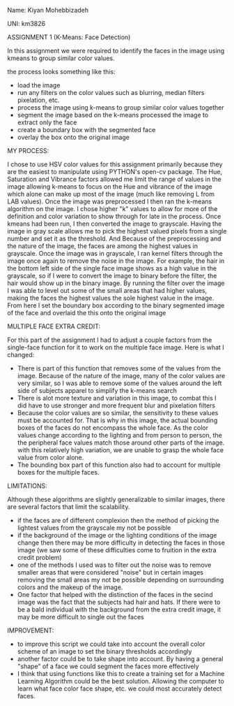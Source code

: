 Name: Kiyan Mohebbizadeh 

UNI: km3826

ASSIGNMENT 1 (K-Means: Face Detection)

In this assignment we were required to identify the faces in the
image using kmeans to group similar color values. 

the process looks something like this:

- load the image
- run any filters on the color values such as blurring, median filters
pixelation, etc.
- process the image using k-means to group similar color values 
together
- segment the image based on the k-means processed the image to extract 
only the face 
- create a boundary box with the segmented face
- overlay the box onto the original image

MY PROCESS:

I chose to use HSV color values for this assignment primarily because 
they are the easiest to manipulate using PYTHON's open-cv package. The 
Hue, Saturation and Vibrance factors allowed me limit the range of values
in the image allowing k-means to focus on the Hue and vibrance of the image
which alone can make up most of the image (much like removing L from
LAB values). Once the image was preprocessed I then ran the k-means 
algorithm on the image. I chose higher "k" values to allow for more of the 
definition and color variation to show through for late in the process.
Once kmeans had been run, I then converted the image to grayscale. 
Having the image in gray scale allows me to pick the highest valued 
pixels from a single number and set it as the threshold. And Because of 
the preprocessing and the nature of the image, the faces are among the highest values in grayscale.
Once the image was in grayscale, I ran kernel filters through the image
once again to remove the noise in the image. For example, the hair in 
the bottom left side of the single face image shows as a high value in 
the grayscale, so if I were to convert the image to binary before
the filter, the hair would show up in the binary image. By running the 
filter over the image I was able to level out some of the small areas that 
had higher values, making the faces the highest values the sole highest
value in the image. From here I set the boundary box according to the
binary segmented image of the face and overlaid the this onto the original 
image

MULTIPLE FACE EXTRA CREDIT:

For this part of the assignment I had to adjust a couple factors from 
the single-face function for it to work on the multiple face image. Here
is what I changed:

- There is part of this function that removes some of the values from 
the image. Because of the nature of the image, many of the color values are very 
similar, so I was able to remove some of the values around the left side
of subjects apparel to simplify the k-means search
- There is alot more texture and variation in this image, to combat this
I did have to use stronger and more frequent blur and pixelation filters
- Because the color values are so similar, the sensitivity to these
values must be accounted for. That is why in this image, the actual
bounding boxes of the faces do not encompass the whole face. As the color
values change according to the lighting and from person to person, the
the peripheral face values match those around other parts of the image.
with this relatively high variation, we are unable to grasp the whole face 
value from color alone.
- The bounding box part of this function also had to account for multiple 
boxes for the multiple faces.

LIMITATIONS:

Although these algorithms are slightly generalizable to similar
images, there are several factors that limit the scalability. 

- if the faces are of different complexion then the method of picking
the lightest values from the grayscale my not be possible
- if the background of the image or the lighting conditions of the image
change then there may be more difficulty in detecting the faces in those image
(we saw some of these difficulties come to fruition in the extra credit 
problem)
- one of the methods I used was to filter out the noise was to remove smaller 
areas that were considered "noise" but in certain images removing the small
areas my not be possible depending on surrounding colors and the makeup of the image.
- One factor that helped with the distinction of the faces in the secind image was
the fact that the subjects had hair and hats. If there were to be a bald individual 
with the background from the extra credit image, it may be more difficult to single out
the faces

IMPROVEMENT:

- to improve this script we could take into account the overall color scheme of an image 
to set the binary thresholds accordingly
- another factor could be to take shape into account. By having a general "shape"
of a face we could segment the faces more effectively
- I think that using functions like this to create a training set for a Machine Learning 
Algorithm could be the best solution. Allowing the computer to learn what face color
face shape, etc. we could most accurately detect faces.


